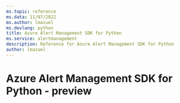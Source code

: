 ```yaml
---
ms.topic: reference
ms.data: 11/07/2022
ms.author: lmazuel
ms.devlang: python
title: Azure Alert Management SDK for Python
ms.service: alertmanagement
description: Reference for Azure Alert Management SDK for Python
author: lmazuel
---
```

# Azure Alert Management SDK for Python - preview